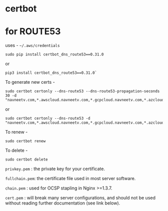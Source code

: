 # certbot

# for ROUTE53 

uses - `~/.aws/credentials`

```
sudo pip install certbot_dns_route53==0.31.0
```

or

```
pip3 install certbot_dns_route53==0.31.0`
```

To generate new certs - 

```
sudo certbot certonly --dns-route53 --dns-route53-propagation-seconds 30 -d "navneetv.com,*.awscloud.navneetv.com,*.gcpcloud.navneetv.com,*.azcloud.navneetv.com,*.pks.awscloud.navneetv.com,*.pks.gcpcloud.navneetv.com,*.pks.azcloud.navneetv.com"
```

or

```
sudo certbot certonly --dns-route53 -d "navneetv.com,*.awscloud.navneetv.com,*.gcpcloud.navneetv.com,*.azcloud.navneetv.com,*.pks.awscloud.navneetv.com,*.pks.gcpcloud.navneetv.com,*.pks.azcloud.navneetv.com"
```

To renew - 
```
sudo certbot renew
```

To delete - 
```
sudo certbot delete
```


`privkey.pem`  : the private key for your certificate.

`fullchain.pem`: the certificate file used in most server software.

`chain.pem`    : used for OCSP stapling in Nginx >=1.3.7.

`cert.pem`     : will break many server configurations, and should not be used without reading further documentation (see link below).
